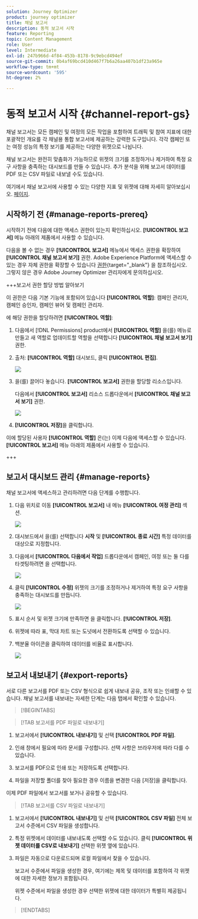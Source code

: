 ```yaml
---
solution: Journey Optimizer
product: journey optimizer
title: 채널 보고서
description: 동적 보고서 시작
feature: Reporting
topic: Content Management
role: User
level: Intermediate
exl-id: 247b966d-4f84-453b-8178-9c9ebcd494ef
source-git-commit: 0b4af69bcd410d467f7b6a26aa407b1df23a965e
workflow-type: tm+mt
source-wordcount: '595'
ht-degree: 2%

---
```


# 동적 보고서 시작 {#channel-report-gs}

채널 보고서는 모든 캠페인 및 여정의 모든 작업을 포함하여 트래픽 및 참여 지표에 대한 포괄적인 개요를 각 채널용 통합 보고서에 제공하는 강력한 도구입니다. 각각 캠페인 또는 여정 성능의 특정 보기를 제공하는 다양한 위젯으로 나뉩니다.

채널 보고서는 완전히 맞춤화가 가능하므로 위젯의 크기를 조정하거나 제거하여 특정 요구 사항을 충족하는 대시보드를 만들 수 있습니다. 추가 분석을 위해 보고서 데이터를 PDF 또는 CSV 파일로 내보낼 수도 있습니다.

여기에서 채널 보고서에 사용할 수 있는 다양한 지표 및 위젯에 대해 자세히 알아보십시오. [페이지](channel-report.md).

## 시작하기 전 {#manage-reports-prereq}

시작하기 전에 다음에 대한 액세스 권한이 있는지 확인하십시오. **[!UICONTROL 보고서]** 메뉴 아래의 제품에서 사용할 수 있습니다.

다음을 볼 수 없는 경우 **[!UICONTROL 보고서]** 메뉴에서 액세스 권한을 확장하여 **[!UICONTROL 채널 보고서 보기]** 권한. Adobe Experience Platform에 액세스할 수 있는 경우 자체 권한을 확장할 수 있습니다 [권한](https://experienceleague.adobe.com/docs/experience-platform/access-control/home.html?lang=ko){target="_blank"} 을 참조하십시오. 그렇지 않은 경우 Adobe Journey Optimizer 관리자에게 문의하십시오.

+++보고서 권한 할당 방법 알아보기

이 권한은 다음 기본 기능에 포함되어 있습니다 **[!UICONTROL 역할]**: 캠페인 관리자, 캠페인 승인자, 캠페인 뷰어 및 캠페인 관리자.

에 해당 권한을 할당하려면 **[!UICONTROL 역할]**:

1. 다음에서 [!DNL Permissions] product에서 **[!UICONTROL 역할]** 을(를) 메뉴로 만들고 새 역할로 업데이트할 역할을 선택합니다 **[!UICONTROL 채널 보고서 보기]** 권한.

1. 출처: **[!UICONTROL 역할]** 대시보드, 클릭 **[!UICONTROL 편집]**.

   ![](assets/channel_permission_1.png)

1. 을(를) 끌어다 놓습니다. **[!UICONTROL 보고서]** 권한을 할당할 리소스입니다.

   다음에서 **[!UICONTROL 보고서]** 리소스 드롭다운에서 **[!UICONTROL 채널 보고서 보기]** 권한.

   ![](assets/channel_permission_2.png)

1. **[!UICONTROL 저장]**&#x200B;을 클릭합니다.

이에 할당된 사용자 **[!UICONTROL 역할]** 은(는) 이제 다음에 액세스할 수 있습니다. **[!UICONTROL 보고서]** 메뉴 아래의 제품에서 사용할 수 있습니다.

+++

## 보고서 대시보드 관리 {#manage-reports}

채널 보고서에 액세스하고 관리하려면 다음 단계를 수행합니다.

1. 다음 위치로 이동 **[!UICONTROL 보고서]** 내 메뉴 **[!UICONTROL 여정 관리]** 섹션.

   ![](assets/channel_report_1.png)

1. 대시보드에서 을(를) 선택합니다 **시작** 및 **[!UICONTROL 종료 시간]** 특정 데이터를 대상으로 지정합니다.

1. 다음에서 **[!UICONTROL 다음에서 작업]** 드롭다운에서 캠페인, 여정 또는 둘 다를 타겟팅하려면 을 선택합니다.

   ![](assets/channel_report_2.png)

1. 클릭 **[!UICONTROL 수정]** 위젯의 크기를 조정하거나 제거하여 특정 요구 사항을 충족하는 대시보드를 만듭니다.

   ![](assets/channel_report_3.png)

1. 표시 순서 및 위젯 크기에 만족하면 을 클릭합니다. **[!UICONTROL 저장]**.

1. 위젯에 따라 표, 막대 차트 또는 도넛에서 전환하도록 선택할 수 있습니다.

1. 백분율 아이콘을 클릭하여 데이터를 비율로 표시합니다.

   ![](assets/channel_report_4.png)

## 보고서 내보내기 {#export-reports}

서로 다른 보고서를 PDF 또는 CSV 형식으로 쉽게 내보내 공유, 조작 또는 인쇄할 수 있습니다. 채널 보고서를 내보내는 자세한 단계는 다음 탭에서 확인할 수 있습니다.

>[!BEGINTABS]

>[!TAB 보고서를 PDF 파일로 내보내기]

1. 보고서에서 **[!UICONTROL 내보내기]** 및 선택 **[!UICONTROL PDF 파일]**.

1. 인쇄 창에서 필요에 따라 문서를 구성합니다. 선택 사항은 브라우저에 따라 다를 수 있습니다.

1. 보고서를 PDF으로 인쇄 또는 저장하도록 선택합니다.

1. 파일을 저장할 폴더를 찾아 필요한 경우 이름을 변경한 다음 [저장]을 클릭합니다.

이제 PDF 파일에서 보고서를 보거나 공유할 수 있습니다.

>[!TAB 보고서를 CSV 파일로 내보내기]

1. 보고서에서 **[!UICONTROL 내보내기]** 및 선택 **[!UICONTROL CSV 파일]** 전체 보고서 수준에서 CSV 파일을 생성합니다.

1. 특정 위젯에서 데이터를 내보내도록 선택할 수도 있습니다. 클릭 **[!UICONTROL 위젯 데이터를 CSV로 내보내기]** 선택한 위젯 옆에 있습니다.

1. 파일은 자동으로 다운로드되며 로컬 파일에서 찾을 수 있습니다.

   보고서 수준에서 파일을 생성한 경우, 여기에는 제목 및 데이터를 포함하여 각 위젯에 대한 자세한 정보가 포함됩니다.

   위젯 수준에서 파일을 생성한 경우 선택한 위젯에 대한 데이터가 특별히 제공됩니다.

>[!ENDTABS]
